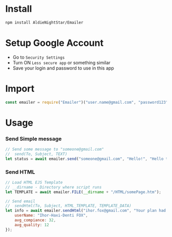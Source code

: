# Install
```sh
npm install AldieNightStar/Emailer
```

# Setup Google Account
* Go to `Security Settings`
* Turn ON `Less secure app` or something similar
* Save your login and password to use in this app

# Import
```js
const emailer = require("Emailer")("user.name@gmail.com", "password123");
```

# Usage
### Send Simple message
```js
// Send some message to "someone@gmail.com"
// 	send(To, Subject, TEXT)
let status = await emailer.send("someone@gmail.com", "Hello!", "Hello there!");
```

### Send HTML
```js
// Load HTML EJS Template
// __dirname - Directory where script runs
let TEMPLATE = await emailer.FILE(__dirname + "/HTML/somePage.htm");

// Send email
//	sendHtml(To, Subject, HTML_TEMPLATE, TEMPLATE_DATA)
let info = await emailer.sendHtml("ihor.fox@gmail.com", "Your plan had started!", TEMPLATE, {
	userName: "Ihor-Haxi-Denti FOX",
	avg_compiance: 32,
	avg_quality: 12
});
```
